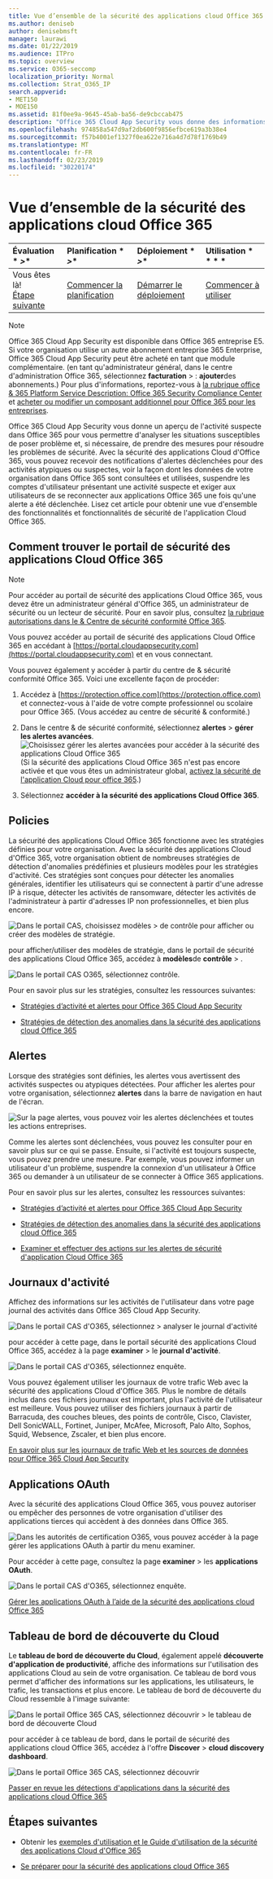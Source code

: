 ```yaml
---
title: Vue d’ensemble de la sécurité des applications cloud Office 365
ms.author: deniseb
author: denisebmsft
manager: laurawi
ms.date: 01/22/2019
ms.audience: ITPro
ms.topic: overview
ms.service: O365-seccomp
localization_priority: Normal
ms.collection: Strat_O365_IP
search.appverid:
- MET150
- MOE150
ms.assetid: 81f0ee9a-9645-45ab-ba56-de9cbccab475
description: "Office 365 Cloud App Security vous donne des informations sur les activités suspectes dans Office 365 pour vous permettre d'analyser les situations susceptibles de poser problème et, si nécessaire, de prendre des mesures pour résoudre les problèmes de sécurité. "
ms.openlocfilehash: 974858a547d9af2db600f9856efbce619a3b38e4
ms.sourcegitcommit: f57b4001ef1327f0ea622e716a4d7d78f1769b49
ms.translationtype: MT
ms.contentlocale: fr-FR
ms.lasthandoff: 02/23/2019
ms.locfileid: "30220174"
---
```

# <a name="overview-of-office-365-cloud-app-security"></a>Vue d’ensemble de la sécurité des applications cloud Office 365
  
|Évaluation * *\>**|Planification * *\>**|Déploiement * *\>**|Utilisation * * * *|
|:-----|:-----|:-----|:-----|
|Vous êtes là!  <br/> [Étape suivante](get-ready-for-office-365-cas.md) <br/> |[Commencer la planification](get-ready-for-office-365-cas.md) <br/> |[Démarrer le déploiement](turn-on-office-365-cas.md) <br/> |[Commencer à utiliser](utilization-activities-for-ocas.md) <br/> |
   
> [!NOTE]
> Office 365 Cloud App Security est disponible dans Office 365 entreprise E5. Si votre organisation utilise un autre abonnement entreprise 365 Enterprise, Office 365 Cloud App Security peut être acheté en tant que module complémentaire. (en tant qu'administrateur général, dans le centre d'administration Office 365, sélectionnez **facturation** \> : **ajouter**des abonnements.) Pour plus d'informations, reportez-vous à [la rubrique office &amp; 365 Platform Service Description: Office 365 Security Compliance Center](https://docs.microsoft.com/office365/servicedescriptions/office-365-platform-service-description/office-365-securitycompliance-center) et [acheter ou modifier un composant additionnel pour Office 365 pour les entreprises](https://docs.microsoft.com/office365/admin/subscriptions-and-billing/buy-or-edit-an-add-on). 
  
Office 365 Cloud App Security vous donne un aperçu de l'activité suspecte dans Office 365 pour vous permettre d'analyser les situations susceptibles de poser problème et, si nécessaire, de prendre des mesures pour résoudre les problèmes de sécurité. Avec la sécurité des applications Cloud d'Office 365, vous pouvez recevoir des notifications d'alertes déclenchées pour des activités atypiques ou suspectes, voir la façon dont les données de votre organisation dans Office 365 sont consultées et utilisées, suspendre les comptes d'utilisateur présentant une activité suspecte et exiger aux utilisateurs de se reconnecter aux applications Office 365 une fois qu'une alerte a été déclenchée. Lisez cet article pour obtenir une vue d'ensemble des fonctionnalités et fonctionnalités de sécurité de l'application Cloud Office 365.
  
    
## <a name="how-to-find-the-office-365-cloud-app-security-portal"></a>Comment trouver le portail de sécurité des applications Cloud Office 365

> [!NOTE]
> Pour accéder au portail de sécurité des applications Cloud Office 365, vous devez être un administrateur général d'Office 365, un administrateur de sécurité ou un lecteur de sécurité. Pour en savoir plus, consultez [la rubrique autorisations dans le &amp; Centre de sécurité conformité Office 365](permissions-in-the-security-and-compliance-center.md). 
  
Vous pouvez accéder au portail de sécurité des applications Cloud Office 365 en accédant à [https://portal.cloudappsecurity.com](https://portal.cloudappsecurity.com) et en vous connectant. 

Vous pouvez également y accéder à partir du centre de &amp; sécurité conformité Office 365. Voici une excellente façon de procéder:
  
1. Accédez à [https://protection.office.com](https://protection.office.com) et connectez-vous à l'aide de votre compte professionnel ou scolaire pour Office 365. (Vous accédez au centre de sécurité &amp; conformité.)
    
2. Dans le centre &amp; de sécurité conformité, sélectionnez **alertes** \> **gérer les alertes avancées**. <br/>![Choisissez gérer les alertes avancées pour accéder à la sécurité des applications Cloud Office 365](media/958632d4-03e3-4ade-8e22-d5509db6fca7.png)<br/>(Si la sécurité des applications Cloud Office 365 n'est pas encore activée et que vous êtes un administrateur global, [activez la sécurité de l'application Cloud pour office 365](turn-on-office-365-cas.md).)
    
3. Sélectionnez **accéder à la sécurité des applications Cloud Office 365**. 
    
## <a name="policies"></a>Policies

La sécurité des applications Cloud Office 365 fonctionne avec les stratégies définies pour votre organisation. Avec la sécurité des applications Cloud d'Office 365, votre organisation obtient de nombreuses stratégies de détection d'anomalies prédéfinies et plusieurs modèles pour les stratégies d'activité. Ces stratégies sont conçues pour détecter les anomalies générales, identifier les utilisateurs qui se connectent à partir d'une adresse IP à risque, détecter les activités de ransomware, détecter les activités de l'administrateur à partir d'adresses IP non professionnelles, et bien plus encore.
  
![Dans le portail CAS, choisissez modèles \> de contrôle pour afficher ou créer des modèles de stratégie.](media/88f615b4-aa8a-480c-b239-323dfcd628e1.png)
  
pour afficher/utiliser des modèles de stratégie, dans le portail de sécurité des applications Cloud Office 365, accédez à **modèles**de **contrôle** \> . 
  
![Dans le portail CAS O365, sélectionnez contrôle.](media/287c2ea9-5172-4697-8e0e-b9ab654105bc.png)
  
Pour en savoir plus sur les stratégies, consultez les ressources suivantes:
  
- [Stratégies d’activité et alertes pour Office 365 Cloud App Security](activity-policies-and-alerts.md)
    
- [Stratégies de détection des anomalies dans la sécurité des applications cloud Office 365](anomaly-detection-policies-in-ocas.md)
    
## <a name="alerts"></a>Alertes

Lorsque des stratégies sont définies, les alertes vous avertissent des activités suspectes ou atypiques détectées. Pour afficher les alertes pour votre organisation, sélectionnez **alertes** dans la barre de navigation en haut de l'écran. 
  
![Sur la page alertes, vous pouvez voir les alertes déclenchées et toutes les actions entreprises.](media/3b53d4c9-4b13-435d-8547-8c0f9ae6b914.png)
  
Comme les alertes sont déclenchées, vous pouvez les consulter pour en savoir plus sur ce qui se passe. Ensuite, si l'activité est toujours suspecte, vous pouvez prendre une mesure. Par exemple, vous pouvez informer un utilisateur d'un problème, suspendre la connexion d'un utilisateur à Office 365 ou demander à un utilisateur de se connecter à Office 365 applications.
  
Pour en savoir plus sur les alertes, consultez les ressources suivantes:
  
- [Stratégies d’activité et alertes pour Office 365 Cloud App Security](activity-policies-and-alerts.md)
    
- [Stratégies de détection des anomalies dans la sécurité des applications cloud Office 365](anomaly-detection-policies-in-ocas.md)
    
- [Examiner et effectuer des actions sur les alertes de sécurité d'application Cloud Office 365](review-office-365-cas-alerts.md)
    
## <a name="activity-logs"></a>Journaux d'activité

Affichez des informations sur les activités de l'utilisateur dans votre page journal des activités dans Office 365 Cloud App Security.
  
![Dans le portail CAS d'O365, sélectionnez \> analyser le journal d'activité](media/ec19e77d-4e11-49fc-ab7c-0e8b0c29c93c.png)
  
pour accéder à cette page, dans le portail sécurité des applications Cloud Office 365, accédez à la page **examiner** \> le **journal d'activité**. 
  
![Dans le portail CAS d'O365, sélectionnez enquête.](media/8c7b87c9-71a6-4952-adb2-185e941ffe9a.png)
  
Vous pouvez également utiliser les journaux de votre trafic Web avec la sécurité des applications Cloud d'Office 365. Plus le nombre de détails inclus dans ces fichiers journaux est important, plus l'activité de l'utilisateur est meilleure. Vous pouvez utiliser des fichiers journaux à partir de Barracuda, des couches bleues, des points de contrôle, Cisco, Clavister, Dell SonicWALL, Fortinet, Juniper, McAfee, Microsoft, Palo Alto, Sophos, Squid, Websence, Zscaler, et bien plus encore.
  
[En savoir plus sur les journaux de trafic Web et les sources de données pour Office 365 Cloud App Security](web-traffic-logs-and-data-sources-for-ocas.md)
  
## <a name="oauth-apps"></a>Applications OAuth

Avec la sécurité des applications Cloud Office 365, vous pouvez autoriser ou empêcher des personnes de votre organisation d'utiliser des applications tierces qui accèdent à des données dans Office 365.
  
![Dans les autorités de certification O365, vous pouvez accéder à la page gérer les applications OAuth à partir du menu examiner.](media/78272cda-986f-4b3b-bbbe-8c236c74f5d3.png)
  
Pour accéder à cette page, consultez la page **examiner** \> les **applications OAuth**. 
  
![Dans le portail CAS d'O365, sélectionnez enquête.](media/8c7b87c9-71a6-4952-adb2-185e941ffe9a.png)
  
[Gérer les applications OAuth à l’aide de la sécurité des applications cloud Office 365](manage-app-permissions-in-ocas.md)
  
## <a name="cloud-discovery-dashboard"></a>Tableau de bord de découverte du Cloud

Le **tableau de bord de découverte du Cloud**, également appelé **découverte d'application de productivité**, affiche des informations sur l'utilisation des applications Cloud au sein de votre organisation. Ce tableau de bord vous permet d'afficher des informations sur les applications, les utilisateurs, le trafic, les transactions et plus encore. Le tableau de bord de découverte du Cloud ressemble à l'image suivante: 
  
![Dans le portail Office 365 CAS, sélectionnez découvrir \> le tableau de bord de découverte Cloud](media/61269290-fd82-4d4b-8045-aea1ebc82287.png)
  
pour accéder à ce tableau de bord, dans le portail de sécurité des applications cloud Office 365, accédez à l'offre **Discover** \> **cloud discovery dashboard**. 
  
![Dans le portail Office 365 CAS, sélectionnez découvrir](media/73b5299f-94b5-49dd-a00f-154d188eb2c5.png)
  
[Passer en revue les détections d'applications dans la sécurité des applications cloud Office 365](review-app-discovery-findings-in-ocas.md)
  
## <a name="next-steps"></a>Étapes suivantes

- Obtenir les [exemples d'utilisation et le Guide d'utilisation de la sécurité des applications Cloud d'Office 365](https://aka.ms/O365CASGuide)
    
- [Se préparer pour la sécurité des applications cloud Office 365](get-ready-for-office-365-cas.md)
    

